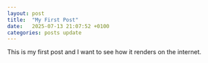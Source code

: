 ```yaml
---
layout: post
title:  "My First Post"
date:   2025-07-13 21:07:52 +0100
categories: posts update
---
```


This is my first post and I want to see how it renders on the internet. 
